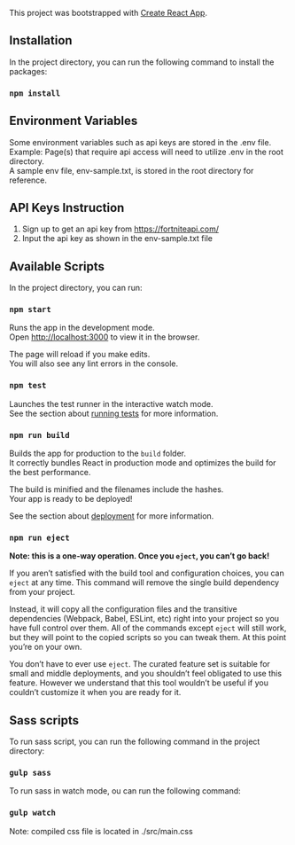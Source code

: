 This project was bootstrapped with [Create React App](https://github.com/facebookincubator/create-react-app).

## Installation

In the project directory, you can run the following command to install the packages:

### `npm install`

## Environment Variables

Some environment variables such as api keys are stored in the .env file.<br>
Example: Page(s) that require api access will need to utilize .env in the root directory.<br>
A sample env file, env-sample.txt, is stored in the root directory for reference.

## API Keys Instruction

1. Sign up to get an api key from https://fortniteapi.com/
2. Input the api key as shown in the env-sample.txt file

## Available Scripts

In the project directory, you can run:

### `npm start`

Runs the app in the development mode.<br>
Open [http://localhost:3000](http://localhost:3000) to view it in the browser.

The page will reload if you make edits.<br>
You will also see any lint errors in the console.

### `npm test`

Launches the test runner in the interactive watch mode.<br>
See the section about [running tests](#running-tests) for more information.

### `npm run build`

Builds the app for production to the `build` folder.<br>
It correctly bundles React in production mode and optimizes the build for the best performance.

The build is minified and the filenames include the hashes.<br>
Your app is ready to be deployed!

See the section about [deployment](#deployment) for more information.

### `npm run eject`

**Note: this is a one-way operation. Once you `eject`, you can’t go back!**

If you aren’t satisfied with the build tool and configuration choices, you can `eject` at any time. This command will remove the single build dependency from your project.

Instead, it will copy all the configuration files and the transitive dependencies (Webpack, Babel, ESLint, etc) right into your project so you have full control over them. All of the commands except `eject` will still work, but they will point to the copied scripts so you can tweak them. At this point you’re on your own.

You don’t have to ever use `eject`. The curated feature set is suitable for small and middle deployments, and you shouldn’t feel obligated to use this feature. However we understand that this tool wouldn’t be useful if you couldn’t customize it when you are ready for it.

## Sass scripts

To run sass script, you can run the following command in the project directory:

### `gulp sass`

To run sass in watch mode, ou can run the following command:

### `gulp watch`

Note: compiled css file is located in ./src/main.css
